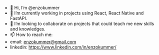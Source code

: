 - 👋 Hi, I’m @enzokummer
- 🌱 I’m currently working in projects using React, React Native and FastAPI.
- 💞️ I’m looking to collaborate on projects that could teach me new skills and knowledges.
- 📫 How to reach me:
- email: enzokummer@gmail.com
- linkedin: https://www.linkedin.com/in/enzokummer/
